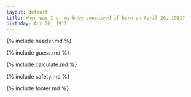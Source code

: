 ```yaml
---
layout: default
title: When was I or my baby conceived if born on April 20, 1911?
birthday: Apr 20, 1911
---
```


{% include header.md %}

{% include guess.md %}

{% include calculate.md %}

{% include safety.md %}

{% include footer.md %}



